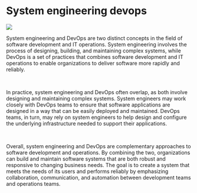 <h1>System engineering devops</h1>
<img src="https://www.v2c2.at/wp-content/uploads/2021/01/devopslil.jpg">
<p>System engineering and DevOps are two distinct concepts in the field of
software development and IT operations. System engineering involves the process
of designing, building, and maintaining complex systems, while DevOps is a
set of practices that combines software development and IT operations to enable
organizations to deliver software more rapidly and reliably.</p>
<br>
<p>In practice, system engineering and DevOps often overlap, as both involve designing and maintaining complex systems. System engineers may work closely with DevOps teams to ensure that software applications are designed in a way that can be easily deployed and maintained. DevOps teams, in turn, may rely on system engineers to help design and configure the underlying infrastructure needed to support their applications.</p>
<br>
<p>Overall, system engineering and DevOps are complementary approaches to software development and operations. By combining the two, organizations can build and maintain software systems that are both robust and responsive to changing business needs. The goal is to create a system that meets the needs of its users and performs reliably by emphasizing collaboration, communication, and automation between development teams and operations teams.</p>
